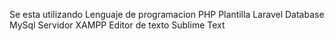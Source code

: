 Se esta utilizando
Lenguaje de programacion PHP
Plantilla Laravel
Database MySql
Servidor XAMPP
Editor de texto Sublime Text
